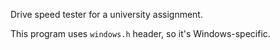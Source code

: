 Drive speed tester for a university assignment.

This program uses `windows.h` header, so it's Windows-specific.